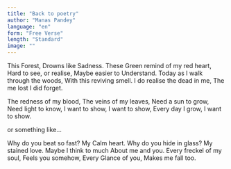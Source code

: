 ```yaml
---
title: "Back to poetry"
author: "Manas Pandey"
language: "en"
form: "Free Verse"
length: "Standard"
image: ""
---
```

This Forest,
Drowns like Sadness.
These Green remind of my red heart,
Hard to see, or realise,
Maybe easier to Understand.
Today as I walk through the woods,
With this reviving smell.
I do realise the dead in me,
The me lost I did forget.

The redness of my blood,
The veins of my leaves,
Need a sun to grow,
Need light to know,
I want to show,
I want to show,
Every day I grow,
I want to show.

or something like...

Why do you beat so fast?
My Calm heart.
Why do you hide in glass?
My stained love.
Maybe I think to much
About me and you.
Every freckel of my soul,
Feels you somehow,
Every Glance of you,
Makes me fall too.